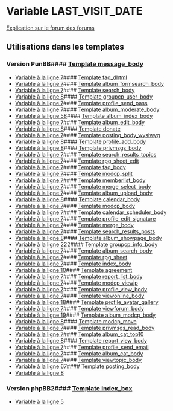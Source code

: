 # Variable LAST_VISIT_DATE
[Explication sur le forum des forums](http://forum.forumactif.com/t294113-listing-des-variables#LAST_VISIT_DATE)
## Utilisations dans les templates
### Version PunBB#### [Template message_body](punbb/message_body.md)
* [Variable à la ligne 7](../punbb/message_body.tpl#L7)#### [Template faq_dhtml](punbb/faq_dhtml.md)
* [Variable à la ligne 7](../punbb/faq_dhtml.tpl#L7)#### [Template album_formsearch_body](punbb/album_formsearch_body.md)
* [Variable à la ligne 7](../punbb/album_formsearch_body.tpl#L7)#### [Template search_body](punbb/search_body.md)
* [Variable à la ligne 8](../punbb/search_body.tpl#L8)#### [Template groupcp_user_body](punbb/groupcp_user_body.md)
* [Variable à la ligne 7](../punbb/groupcp_user_body.tpl#L7)#### [Template profile_send_pass](punbb/profile_send_pass.md)
* [Variable à la ligne 7](../punbb/profile_send_pass.tpl#L7)#### [Template album_moderate_body](punbb/album_moderate_body.md)
* [Variable à la ligne 58](../punbb/album_moderate_body.tpl#L58)#### [Template album_index_body](punbb/album_index_body.md)
* [Variable à la ligne 7](../punbb/album_index_body.tpl#L7)#### [Template album_edit_body](punbb/album_edit_body.md)
* [Variable à la ligne 8](../punbb/album_edit_body.tpl#L8)#### [Template donate](punbb/donate.md)
* [Variable à la ligne 7](../punbb/donate.tpl#L7)#### [Template posting_body_wysiwyg](punbb/posting_body_wysiwyg.md)
* [Variable à la ligne 8](../punbb/posting_body_wysiwyg.tpl#L8)#### [Template profile_add_body](punbb/profile_add_body.md)
* [Variable à la ligne 8](../punbb/profile_add_body.tpl#L8)#### [Template privmsgs_body](punbb/privmsgs_body.md)
* [Variable à la ligne 7](../punbb/privmsgs_body.tpl#L7)#### [Template search_results_topics](punbb/search_results_topics.md)
* [Variable à la ligne 7](../punbb/search_results_topics.tpl#L7)#### [Template rpg_sheet_edit](punbb/rpg_sheet_edit.md)
* [Variable à la ligne 7](../punbb/rpg_sheet_edit.tpl#L7)#### [Template faq_body](punbb/faq_body.md)
* [Variable à la ligne 7](../punbb/faq_body.tpl#L7)#### [Template modcp_split](punbb/modcp_split.md)
* [Variable à la ligne 7](../punbb/modcp_split.tpl#L7)#### [Template memberlist_body](punbb/memberlist_body.md)
* [Variable à la ligne 7](../punbb/memberlist_body.tpl#L7)#### [Template merge_select_body](punbb/merge_select_body.md)
* [Variable à la ligne 7](../punbb/merge_select_body.tpl#L7)#### [Template album_upload_body](punbb/album_upload_body.md)
* [Variable à la ligne 8](../punbb/album_upload_body.tpl#L8)#### [Template calendar_body](punbb/calendar_body.md)
* [Variable à la ligne 7](../punbb/calendar_body.tpl#L7)#### [Template modcp_body](punbb/modcp_body.md)
* [Variable à la ligne 7](../punbb/modcp_body.tpl#L7)#### [Template calendar_scheduler_body](punbb/calendar_scheduler_body.md)
* [Variable à la ligne 7](../punbb/calendar_scheduler_body.tpl#L7)#### [Template profile_edit_signature](punbb/profile_edit_signature.md)
* [Variable à la ligne 7](../punbb/profile_edit_signature.tpl#L7)#### [Template merge_body](punbb/merge_body.md)
* [Variable à la ligne 7](../punbb/merge_body.tpl#L7)#### [Template search_results_posts](punbb/search_results_posts.md)
* [Variable à la ligne 8](../punbb/search_results_posts.tpl#L8)#### [Template album_showpage_body](punbb/album_showpage_body.md)
* [Variable à la ligne 222](../punbb/album_showpage_body.tpl#L222)#### [Template groupcp_info_body](punbb/groupcp_info_body.md)
* [Variable à la ligne 7](../punbb/groupcp_info_body.tpl#L7)#### [Template album_search_body](punbb/album_search_body.md)
* [Variable à la ligne 7](../punbb/album_search_body.tpl#L7)#### [Template rpg_sheet](punbb/rpg_sheet.md)
* [Variable à la ligne 7](../punbb/rpg_sheet.tpl#L7)#### [Template index_body](punbb/index_body.md)
* [Variable à la ligne 10](../punbb/index_body.tpl#L10)#### [Template agreement](punbb/agreement.md)
* [Variable à la ligne 7](../punbb/agreement.tpl#L7)#### [Template report_list_body](punbb/report_list_body.md)
* [Variable à la ligne 7](../punbb/report_list_body.tpl#L7)#### [Template modcp_viewip](punbb/modcp_viewip.md)
* [Variable à la ligne 7](../punbb/modcp_viewip.tpl#L7)#### [Template profile_view_body](punbb/profile_view_body.md)
* [Variable à la ligne 7](../punbb/profile_view_body.tpl#L7)#### [Template viewonline_body](punbb/viewonline_body.md)
* [Variable à la ligne 18](../punbb/viewonline_body.tpl#L18)#### [Template profile_avatar_gallery](punbb/profile_avatar_gallery.md)
* [Variable à la ligne 7](../punbb/profile_avatar_gallery.tpl#L7)#### [Template viewforum_body](punbb/viewforum_body.md)
* [Variable à la ligne 19](../punbb/viewforum_body.tpl#L19)#### [Template album_modcp_body](punbb/album_modcp_body.md)
* [Variable à la ligne 8](../punbb/album_modcp_body.tpl#L8)#### [Template modcp_move](punbb/modcp_move.md)
* [Variable à la ligne 7](../punbb/modcp_move.tpl#L7)#### [Template privmsgs_read_body](punbb/privmsgs_read_body.md)
* [Variable à la ligne 7](../punbb/privmsgs_read_body.tpl#L7)#### [Template album_cat_top10](punbb/album_cat_top10.md)
* [Variable à la ligne 8](../punbb/album_cat_top10.tpl#L8)#### [Template report_view_body](punbb/report_view_body.md)
* [Variable à la ligne 7](../punbb/report_view_body.tpl#L7)#### [Template profile_send_email](punbb/profile_send_email.md)
* [Variable à la ligne 7](../punbb/profile_send_email.tpl#L7)#### [Template album_cat_body](punbb/album_cat_body.md)
* [Variable à la ligne 7](../punbb/album_cat_body.tpl#L7)#### [Template viewtopic_body](punbb/viewtopic_body.md)
* [Variable à la ligne 67](../punbb/viewtopic_body.tpl#L67)#### [Template posting_body](punbb/posting_body.md)
* [Variable à la ligne 8](../punbb/posting_body.tpl#L8)
### Version phpBB2#### [Template index_box](subsilver/index_box.md)
* [Variable à la ligne 5](../subsilver/index_box.tpl#L5)